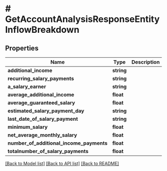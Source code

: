 # # GetAccountAnalysisResponseEntityInflowBreakdown

## Properties

Name | Type | Description | Notes
------------ | ------------- | ------------- | -------------
**additional_income** | **string** |  | [optional]
**recurring_salary_payments** | **string** |  | [optional]
**a_salary_earner** | **string** |  | [optional]
**average_additional_income** | **float** |  | [optional]
**average_guaranteed_salary** | **float** |  | [optional]
**estimated_salary_payment_day** | **string** |  | [optional]
**last_date_of_salary_payment** | **string** |  | [optional]
**minimum_salary** | **float** |  | [optional]
**net_average_monthly_salary** | **float** |  | [optional]
**number_of_additional_income_payments** | **float** |  | [optional]
**totalnumber_of_salary_payments** | **float** |  | [optional]

[[Back to Model list]](../../README.md#models) [[Back to API list]](../../README.md#endpoints) [[Back to README]](../../README.md)
